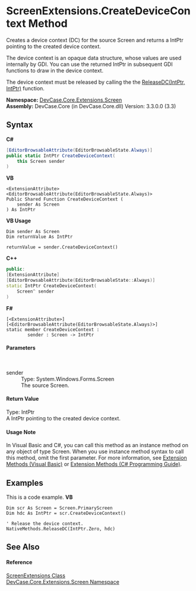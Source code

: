 # ScreenExtensions.CreateDeviceContext Method 
 

Creates a device context (DC) for the source Screen and returns a IntPtr pointing to the created device context. 

 The device context is an opaque data structure, whose values are used internally by GDI. You can use the returned IntPtr in subsequent GDI functions to draw in the device context. 

 The device context must be released by calling the the <a href="M_DevCase_Interop_Unmanaged_Win32_NativeMethods_ReleaseDC">ReleaseDC(IntPtr, IntPtr)</a> function.

**Namespace:**&nbsp;<a href="N_DevCase_Core_Extensions_Screen">DevCase.Core.Extensions.Screen</a><br />**Assembly:**&nbsp;DevCase.Core (in DevCase.Core.dll) Version: 3.3.0.0 (3.3)

## Syntax

**C#**<br />
``` C#
[EditorBrowsableAttribute(EditorBrowsableState.Always)]
public static IntPtr CreateDeviceContext(
	this Screen sender
)
```

**VB**<br />
``` VB
<ExtensionAttribute>
<EditorBrowsableAttribute(EditorBrowsableState.Always)>
Public Shared Function CreateDeviceContext ( 
	sender As Screen
) As IntPtr
```

**VB Usage**<br />
``` VB Usage
Dim sender As Screen
Dim returnValue As IntPtr

returnValue = sender.CreateDeviceContext()
```

**C++**<br />
``` C++
public:
[ExtensionAttribute]
[EditorBrowsableAttribute(EditorBrowsableState::Always)]
static IntPtr CreateDeviceContext(
	Screen^ sender
)
```

**F#**<br />
``` F#
[<ExtensionAttribute>]
[<EditorBrowsableAttribute(EditorBrowsableState.Always)>]
static member CreateDeviceContext : 
        sender : Screen -> IntPtr 

```


#### Parameters
&nbsp;<dl><dt>sender</dt><dd>Type: System.Windows.Forms.Screen<br />The source Screen.</dd></dl>

#### Return Value
Type: IntPtr<br />A IntPtr pointing to the created device context.

#### Usage Note
In Visual Basic and C#, you can call this method as an instance method on any object of type Screen. When you use instance method syntax to call this method, omit the first parameter. For more information, see <a href="https://docs.microsoft.com/dotnet/visual-basic/programming-guide/language-features/procedures/extension-methods">Extension Methods (Visual Basic)</a> or <a href="https://docs.microsoft.com/dotnet/csharp/programming-guide/classes-and-structs/extension-methods">Extension Methods (C# Programming Guide)</a>.

## Examples
This is a code example. 
**VB**<br />
``` VB
Dim scr As Screen = Screen.PrimaryScreen
Dim hdc As IntPtr = scr.CreateDeviceContext()

' Release the device context.
NativeMethods.ReleaseDC(IntPtr.Zero, hdc)
```


## See Also


#### Reference
<a href="T_DevCase_Core_Extensions_Screen_ScreenExtensions">ScreenExtensions Class</a><br /><a href="N_DevCase_Core_Extensions_Screen">DevCase.Core.Extensions.Screen Namespace</a><br />